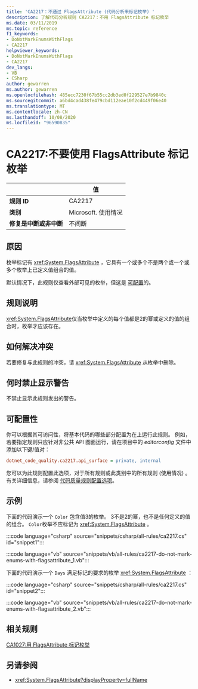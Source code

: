 ```yaml
---
title: 'CA2217：不通过 FlagsAttribute (代码分析来标记枚举) '
description: 了解代码分析规则 CA2217：不用 FlagsAttribute 标记枚举
ms.date: 03/11/2019
ms.topic: reference
f1_keywords:
- DoNotMarkEnumsWithFlags
- CA2217
helpviewer_keywords:
- DoNotMarkEnumsWithFlags
- CA2217
dev_langs:
- VB
- CSharp
author: gewarren
ms.author: gewarren
ms.openlocfilehash: 485ecc7230f67b55cc2db3ed0f229527e7b9840c
ms.sourcegitcommit: a6bd4cad438fe479cbd112eae10f2cd449f06e40
ms.translationtype: MT
ms.contentlocale: zh-CN
ms.lasthandoff: 10/08/2020
ms.locfileid: "96590835"
---
```

# <a name="ca2217-do-not-mark-enums-with-flagsattribute"></a>CA2217:不要使用 FlagsAttribute 标记枚举

| | 值 |
|-|-|
| **规则 ID** |CA2217|
| **类别** |Microsoft. 使用情况|
| **修复是中断或非中断** |不间断|

## <a name="cause"></a>原因

枚举标记有 <xref:System.FlagsAttribute> ，它具有一个或多个不是两个或一个或多个枚举上已定义值组合的值。

默认情况下，此规则仅查看外部可见的枚举，但这是 [可配置](#configurability)的。

## <a name="rule-description"></a>规则说明

<xref:System.FlagsAttribute>仅当枚举中定义的每个值都是2的幂或定义的值的组合时，枚举才应该存在。

## <a name="how-to-fix-violations"></a>如何解决冲突

若要修复与此规则的冲突，请 <xref:System.FlagsAttribute> 从枚举中删除。

## <a name="when-to-suppress-warnings"></a>何时禁止显示警告

不禁止显示此规则发出的警告。

## <a name="configurability"></a>可配置性

你可以根据其可访问性，将基本代码的哪些部分配置为在上运行此规则。 例如，若要指定规则只应针对非公共 API 图面运行，请在项目中的 *editorconfig* 文件中添加以下键/值对：

```ini
dotnet_code_quality.ca2217.api_surface = private, internal
```

您可以为此规则配置此选项，对于所有规则或此类别中的所有规则 (使用情况) 。 有关详细信息，请参阅 [代码质量规则配置选项](../code-quality-rule-options.md)。

## <a name="examples"></a>示例

下面的代码演示一个 `Color` 包含值3的枚举。 3不是2的幂，也不是任何定义的值的组合。 `Color`枚举不应标记为 <xref:System.FlagsAttribute> 。

:::code language="csharp" source="snippets/csharp/all-rules/ca2217.cs" id="snippet1":::

:::code language="vb" source="snippets/vb/all-rules/ca2217-do-not-mark-enums-with-flagsattribute_1.vb":::

下面的代码演示一个 `Days` 满足标记的要求的枚举 <xref:System.FlagsAttribute> ：

:::code language="csharp" source="snippets/csharp/all-rules/ca2217.cs" id="snippet2":::

:::code language="vb" source="snippets/vb/all-rules/ca2217-do-not-mark-enums-with-flagsattribute_2.vb":::

## <a name="related-rules"></a>相关规则

[CA1027:用 FlagsAttribute 标记枚举](ca1027.md)

## <a name="see-also"></a>另请参阅

- <xref:System.FlagsAttribute?displayProperty=fullName>

